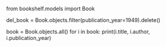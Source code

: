 from bookshelf.models import Book

del_book = Book.objects.filter(publication_year=1949).delete()

book = Book.objects.all()
for i in book:
    print(i.title, i.author, i.publication_year)